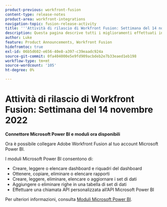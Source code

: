 ```yaml
---
product-previous: workfront-fusion
content-type: release-notes
product-area: workfront-integrations
navigation-topic: fusion-release-activity
title: '''Attività di rilascio di Workfront Fusion: Settimana del 14 novembre 2022"'
description: Questa pagina descrive tutti i miglioramenti effettuati in Adobe Workfront Fusion la settimana del 14 novembre 2022.
author: Luke
feature: Product Announcements, Workfront Fusion
hidefromtoc: true
exl-id: 06b5d602-e656-40e8-a397-c39eaadc924a
source-git-commit: 0fa404000e5e9fd909acbdeb2e7b33eaed1eb198
workflow-type: tm+mt
source-wordcount: '105'
ht-degree: 0%

---
```


# Attività di rilascio di Workfront Fusion: Settimana del 14 novembre 2022

**Connettore Microsoft Power BI e moduli ora disponibili**

Ora è possibile collegare Adobe Workfront Fusion al tuo account Microsoft Power BI.

I moduli Microsoft Power BI consentono di:

* Creare, leggere o elencare dashboard e riquadri del dashboard
* Ottenere, copiare, eliminare o elencare rapporti
* Creare, leggere, eliminare, elencare o aggiornare i set di dati
* Aggiungere o eliminare righe in una tabella di set di dati
* Effettuare una chiamata API personalizzata all’API Microsoft Power BI

Per ulteriori informazioni, consulta [Moduli Microsoft Power BI](../../../workfront-fusion/apps-and-their-modules/powerbi-modules.md).
